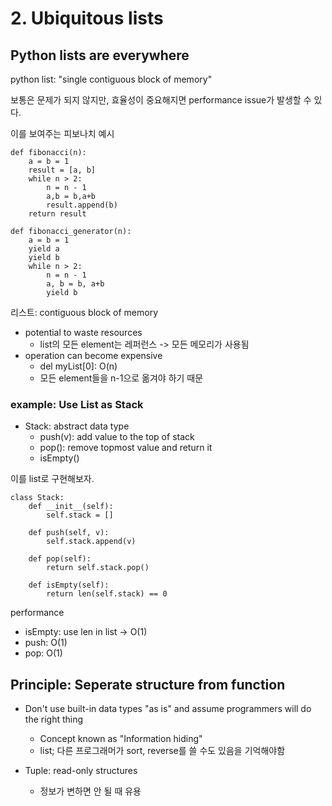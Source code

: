 # 2. Ubiquitous lists

## Python lists are everywhere

python list: "single contiguous block of memory"

보통은 문제가 되지 않지만, 효율성이 중요해지면 performance issue가 발생할 수 있다.

이를 보여주는 피보나치 예시

```
def fibonacci(n):
    a = b = 1
    result = [a, b]
    while n > 2:
        n = n - 1
        a,b = b,a+b
        result.append(b)
    return result
    
def fibonacci_generator(n):
    a = b = 1
    yield a
    yield b
    while n > 2:
        n = n - 1
        a, b = b, a+b
        yield b
```

리스트: contiguous block of memory
- potential to waste resources
  - list의 모든 element는 레퍼런스 -> 모든 메모리가 사용됨
- operation can become expensive
  - del myList[0]: O(n)
  - 모든 element들을 n-1으로 옮겨야 하기 때문

### example: Use List as Stack

- Stack: abstract data type
  - push(v): add value to the top of stack
  - pop(): remove topmost value and return it
  - isEmpty()

이를 list로 구현해보자.

```
class Stack:
    def __init__(self):
        self.stack = []
        
    def push(self, v):
        self.stack.append(v)
        
    def pop(self):
        return self.stack.pop()
        
    def isEmpty(self):
        return len(self.stack) == 0
```

performance
- isEmpty: use len in list -> O(1)
- push: O(1)
- pop: O(1)


## Principle: Seperate structure from function

- Don't use built-in data types "as is" and assume programmers will do the right thing
  - Concept known as "Information hiding"
  - list; 다른 프로그래머가 sort, reverse를 쓸 수도 있음을 기억해야함

- Tuple: read-only structures
  - 정보가 변하면 안 될 때 유용
